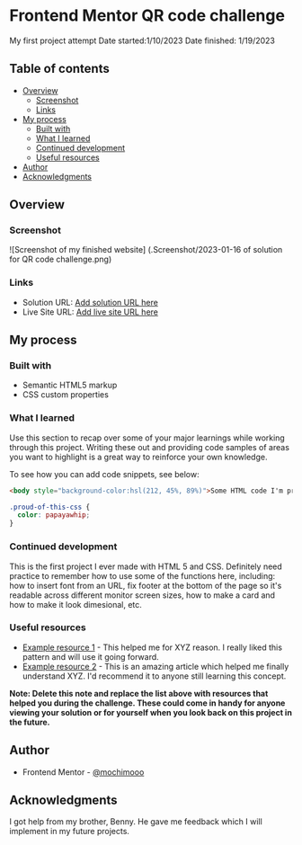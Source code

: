 # Frontend Mentor QR code challenge
 My first project attempt
 Date started:1/10/2023
 Date finished: 1/19/2023

## Table of contents

- [Overview](#overview)
  - [Screenshot](#screenshot)
  - [Links](#links)
- [My process](#my-process)
  - [Built with](#built-with)
  - [What I learned](#what-i-learned)
  - [Continued development](#continued-development)
  - [Useful resources](#useful-resources)
- [Author](#author)
- [Acknowledgments](#acknowledgments)

## Overview

### Screenshot

![Screenshot of my finished website] (.Screenshot/2023-01-16 of solution for QR code challenge.png)

### Links

- Solution URL: [Add solution URL here](https://your-solution-url.com)
- Live Site URL: [Add live site URL here](https://your-live-site-url.com)

## My process

### Built with

- Semantic HTML5 markup
- CSS custom properties

### What I learned

Use this section to recap over some of your major learnings while working through this project. Writing these out and providing code samples of areas you want to highlight is a great way to reinforce your own knowledge.

To see how you can add code snippets, see below:

```html
<body style="background-color:hsl(212, 45%, 89%)">Some HTML code I'm proud of</body>
```
```css
.proud-of-this-css {
  color: papayawhip;
}
```


### Continued development

This is the first project I ever made with HTML 5 and CSS. Definitely need practice to remember how to use some of the functions here, including: how to insert font from an URL, fix footer at the bottom of the page so it's readable across different monitor screen sizes, how to make a card and how to make it look dimesional, etc.

### Useful resources

- [Example resource 1](https://www.example.com) - This helped me for XYZ reason. I really liked this pattern and will use it going forward.
- [Example resource 2](https://www.example.com) - This is an amazing article which helped me finally understand XYZ. I'd recommend it to anyone still learning this concept.

**Note: Delete this note and replace the list above with resources that helped you during the challenge. These could come in handy for anyone viewing your solution or for yourself when you look back on this project in the future.**

## Author
- Frontend Mentor - [@mochimooo](https://www.frontendmentor.io/profile/yourusername)

## Acknowledgments

I got help from my brother, Benny. He gave me feedback which I will implement in my future projects.
